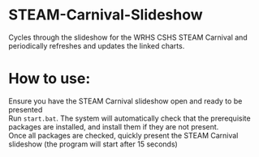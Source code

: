 # STEAM-Carnival-Slideshow
Cycles through the slideshow for the WRHS CSHS STEAM Carnival and periodically refreshes and updates the linked charts.

# How to use:
Ensure you have the STEAM Carnival slideshow open and ready to be presented </br>
Run `start.bat`. The system will automatically check that the prerequisite packages are installed, and install them if they are not present. </br>
Once all packages are checked, quickly present the STEAM Carnival slideshow (the program will start after 15 seconds)
